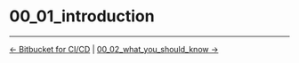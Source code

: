 # 00_01_introduction


<!-- FooterStart -->
---
[← Bitbucket for CI/CD](../../README.md) | [00_02_what_you_should_know →](../00_02_what_you_should_know/README.md)
<!-- FooterEnd -->
